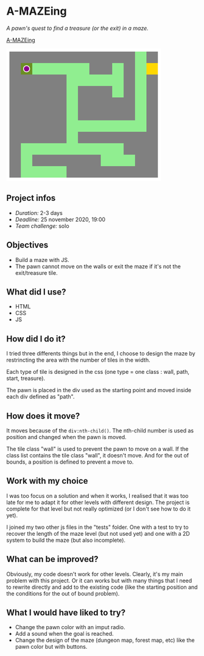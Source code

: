 # A-MAZEing
*A pawn's quest to find a treasure (or the exit) in a maze.*

[A-MAZEing](https://gaudrey.github.io/amazeing/)

![illu A-MAZEing lvl1](./readme/illu-maze.png)

## Project infos
* *Duration:* 2-3 days
* *Deadline:* 25 november 2020, 19:00
* *Team challenge:* solo

## Objectives
* Build a maze with JS.
* The pawn cannot move on the walls or exit the maze if it's not the exit/treasure tile.

## What did I use?
* HTML
* CSS
* JS

## How did I do it?
I tried three differents things but in the end, I choose to design the maze by restrincting the area with the number of tiles in the width.

Each type of tile is designed in the css (one type = one class : wall, path, start, treasure).

The pawn is placed in the div used as the starting point and moved inside each div defined as "path".

## How does it move?
It moves because of the `div:nth-child()`. The nth-child number is used as position and changed when the pawn is moved.

The tile class "wall" is used to prevent the pawn to move on a wall. If the class list contains the tile class "wall", it doesn't move. And for the out of bounds, a position is defined to prevent a move to.

## Work with my choice
I was too focus on a solution and when it works, I realised that it was too late for me to adapt it for other levels with different design. The project is complete for that level but not really optimized (or I don't see how to do it yet).

I joined my two other js files in the "tests" folder. One with a test to try to recover the length of the maze level (but not used yet) and one with a 2D system to build the maze (but also incomplete).

## What can be improved?
Obviously, my code doesn't work for other levels. Clearly, it's my main problem with this project. Or it can works but with many things that I need to rewrite directly and add to the existing code (like the starting position and the conditions for the out of bound problem).

## What I would have liked to try?
* Change the pawn color with an imput radio.
* Add a sound when the goal is reached.
* Change the design of the maze (dungeon map, forest map, etc) like the pawn color but with buttons.
